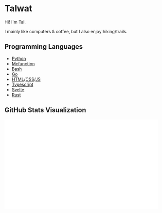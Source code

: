 # Talwat

Hi! I'm Tal.

I mainly like computers & coffee, but I also enjoy hiking/trails.

## Programming Languages

-   [Python](https://python.org)
-   [Mcfunction](https://minecraft.net)
-   [Bash](https://www.gnu.org/software/bash/)
-   [Go](https://go.dev/)
-   [HTML](https://en.wikipedia.org/wiki/HTML)/[CSS](https://en.wikipedia.org/wiki/CSS)/[JS](https://en.wikipedia.org/wiki/JavaScript)
-   [Typescript](https://www.typescriptlang.org/)
-   [Svelte](https://svelte.dev/)
-   [Rust](https://www.rust-lang.org/)

## GitHub Stats Visualization

![Overview](https://github.com/talwat/talwat/blob/master/generated/overview.svg)
